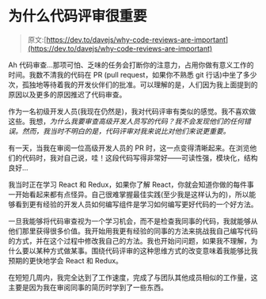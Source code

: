 # 为什么代码评审很重要

> 原文:[https://dev.to/davejs/why-code-reviews-are-important](https://dev.to/davejs/why-code-reviews-are-important)

Ah 代码审查...那项可怕、乏味的任务会打断你的注意力，占用你做有意义工作的时间。我数不清我的代码在 PR (pull request，如果你不熟悉 git 行话)中坐了多少次，孤独地等待着我的开发伙伴们的批准。可以理解的是，人们因为我上面提到的原因以及更多的原因推迟了代码审查。

作为一名初级开发人员(我现在仍然是)，我对代码评审有类似的感觉。我不喜欢做这些。我想，*为什么我要审查高级开发人员写的代码？我不会发现他们的任何错误。然而，我当时不明白的是，代码评审对我来说比对他们来说更重要。*

有一天，当我在审阅一位高级开发人员的 PR 时，这一点变得清晰起来。在浏览他们的代码时，我对自己说，哇！这段代码写得非常好——可读性强，模块化，结构良好...

我当时正在学习 React 和 Redux，如果你了解 React，你就会知道你做的每件事一开始看起来都有点怪异。自己很难掌握最佳实践(至少我是这样认为的)，所以能够看到更有经验的开发人员如何编写组件是学习如何编写更好代码的一个好方法。

一旦我能够将代码审查视为一个学习机会，而不是检查我同事的代码，我就能够从他们那里获得很多价值。我开始用我更有经验的同事的方法来挑战我自己编写代码的方式，并在这个过程中修改我自己的方法。我也开始问问题，如果我不理解，为什么要以某种方式做某事。围绕代码评审的这种思维方式的改变意味着我能够比我预期的更快地学会 React 和 Redux。

在短短几周内，我完全达到了工作速度，完成了与团队其他成员相似的工作量，这主要是因为我在审阅同事的简历时学到了一些东西。